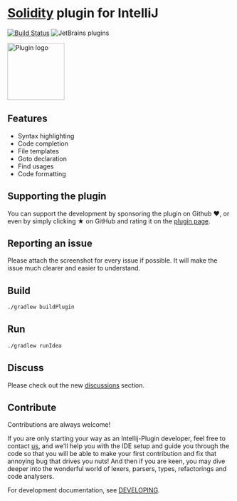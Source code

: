 # [Solidity](https://solidity.readthedocs.io/) plugin for IntelliJ

[![Build Status](https://circleci.com/gh/intellij-solidity/intellij-solidity.svg?style=svg)](https://circleci.com/gh/intellij-solidity/intellij-solidity)
![JetBrains plugins](https://img.shields.io/jetbrains/plugin/d/9475-intellij-solidity.svg)

[<img src="./logo/logo_256.png" width="128" height="128" alt="Plugin logo">](https://plugins.jetbrains.com/idea/plugin/9475-intellij-solidity)

## Features

* Syntax highlighting
* Code completion
* File templates
* Goto declaration
* Find usages
* Code formatting

## Supporting the plugin

You can support the development by sponsoring the plugin on Github ❤️, or even by simply clicking ★ on GitHub and rating it on the [plugin page](https://plugins.jetbrains.com/idea/plugin/9475-intellij-solidity).

## Reporting an issue

Please attach the screenshot for every issue if possible. It will make the issue much clearer and easier to understand.

## Build

```bash
./gradlew buildPlugin
```

## Run

```bash
./gradlew runIdea
```

## Discuss

Please check out the new [discussions](https://github.com/intellij-solidity/intellij-solidity/discussions) section.

## Contribute

Contributions are always welcome!

If you are only starting your way as an Intellij-Plugin developer, feel free to contact [us](https://gitter.im/intellij-solidity/intellij-solidity), and we'll help you with the IDE setup and guide you through the code so that you will be able to make your first contribution and fix that annoying bug that drives you nuts! And then if you are keen, you may dive deeper into the wonderful world of lexers, parsers, types, refactorings and code analysers.

For development documentation, see [DEVELOPING](DEVELOPING.md).
